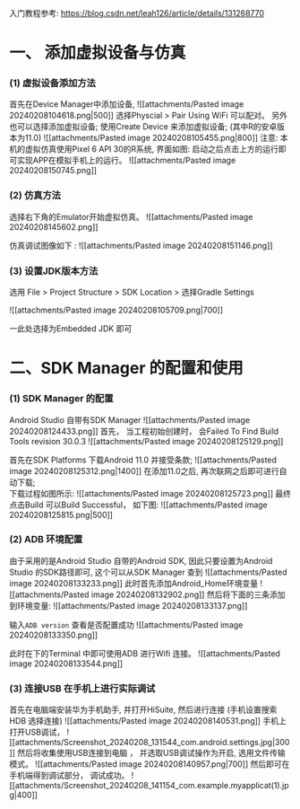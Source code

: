 入门教程参考: https://blog.csdn.net/leah126/article/details/131268770
# 一、 添加虚拟设备与仿真
### (1) 虚拟设备添加方法
首先在Device Manager中添加设备, 
![[attachments/Pasted image 20240208104618.png|500]]
选择Physcial > Pair Using WiFi 可以配对。
另外也可以选择添加虚拟设备; 使用Create Device 来添加虚拟设备; (其中R的安卓版本为11.0)
![[attachments/Pasted image 20240208105455.png|800]]
注意: 本机的虚拟仿真使用Pixel 6 API 30的R系统, 界面如图: 启动之后点击上方的运行即可实现APP在模拟手机上的运行。 
![[attachments/Pasted image 20240208150745.png]]

### (2) 仿真方法
选择右下角的Emulator开始虚拟仿真。
![[attachments/Pasted image 20240208145602.png]]

仿真调试图像如下 : 
![[attachments/Pasted image 20240208151146.png]]

### (3) 设置JDK版本方法 
选用 File > Project Structure > SDK Location > 选择Gradle Settings  

![[attachments/Pasted image 20240208105709.png|700]]

一此处选择为Embedded JDK 即可

# 二、SDK Manager 的配置和使用
### (1) SDK Manager 的配置
Android Studio 自带有SDK Manager 
![[attachments/Pasted image 20240208124433.png]]
首先， 当工程初始创建时， 会Failed To Find Build Tools revision 30.0.3
![[attachments/Pasted image 20240208125129.png]]

首先在SDK Platforms 下载Android 11.0 并接受条款; 
![[attachments/Pasted image 20240208125312.png|1400]]
在添加11.0之后, 再次联网之后即可进行自动下载;  
下载过程如图所示: 
![[attachments/Pasted image 20240208125723.png]]
最终点击Build 可以Build Successful， 如下图: 
![[attachments/Pasted image 20240208125815.png|500]] 


### (2) ADB 环境配置 
由于采用的是Android Studio 自带的Android SDK, 因此只要设置为Android Studio 的SDK路径即可, 这个可以从SDK Manager 查到
![[attachments/Pasted image 20240208133233.png]]
此时首先添加Android_Home环境变量
![[attachments/Pasted image 20240208132902.png]]
然后将下面的三条添加到环境变量: 
![[attachments/Pasted image 20240208133137.png]]

输入`ADB version` 查看是否配置成功
![[attachments/Pasted image 20240208133350.png]]

此时在下的Terminal 中即可使用ADB 进行Wifi 连接。
![[attachments/Pasted image 20240208133544.png]]

### (3) 连接USB 在手机上进行实际调试
首先在电脑端安装华为手机助手, 并打开HiSuite, 然后进行连接 (手机设置搜索HDB 选择连接) 
![[attachments/Pasted image 20240208140531.png]]
手机上打开USB调试， 
![[attachments/Screenshot_20240208_131544_com.android.settings.jpg|300]]
然后将收集使用USB连接到电脑 ， 并选取USB调试操作为开启, 选用文件传输模式。
![[attachments/Pasted image 20240208140957.png|700]]
然后即可在手机端得到调试部分， 调试成功。 
![[attachments/Screenshot_20240208_141154_com.example.myapplicat(1).jpg|400]]